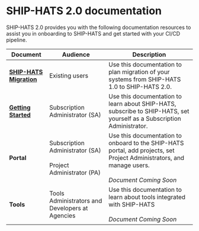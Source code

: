 # SHIP-HATS 2.0 documentation

SHIP-HATS 2.0 provides you with the following documentation resources to assist you in onboarding to SHIP-HATS and get started with your CI/CD pipeline.  

|Document|Audience|Description|
|---|---|---|
|**[SHIP-HATS Migration](https://docs.developer.tech.gov.sg/docs/ship-hats-migration/)**|Existing users|Use this documentation to plan migration of your systems from SHIP-HATS 1.0 to SHIP-HATS 2.0.|
|**[Getting Started](ship-hats-overview)**|Subscription Administrator (SA)|Use this documentation to learn about SHIP-HATS, subscribe to SHIP-HATS, set yourself as a Subscription Administrator.|
|**Portal**|Subscription Administrator (SA) <br><br> Project Administrator (PA)|Use this documentation to onboard to the SHIP-HATS portal, add projects, set Project Administrators, and manage users. <br><br> *Document Coming Soon*|
|**Tools**|Tools Administrators and Developers at Agencies|Use this documentation to learn about tools integrated with SHIP-HATS <br><br> *Document Coming Soon*|

<!--
|Document|Audience|Description|
|---|---|---|
|**[Getting Started](ship-hats-overview)**|Subscription Administrator (SA)|Use this documentation to learn about SHIP-HATS, onboard to SHIP-HATS, set yourself as a Subscription Administrator|
|**[Portal](https://docs.developer.tech.gov.sg/docs/ship-hats-portal/#/)**|Subscription Administrator (SA) <br><br> Project Administrator (PA)|Use this documentation to onboard to the SHIP-HATS portal, add projects, set Project Administrators, and manage users. |
|**[Tools](https://docs.developer.tech.gov.sg/docs/ship-hats-tools/#/)**|Tools Administrators and Developers at Agencies|Use this documentation to learn about tools integrated with SHIP-HATS|
-->